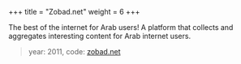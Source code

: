 +++
title = "Zobad.net"
weight = 6
+++

The best of the internet for Arab users! A platform that collects and aggregates
interesting content for Arab internet users.

> year: 2011, code: [zobad.net](https://zobad.net)

